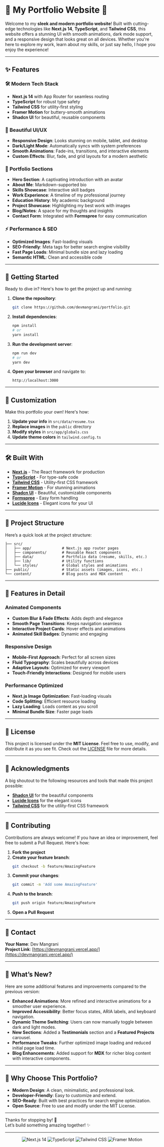# 🌟 **My Portfolio Website** 🌟

Welcome to my **sleek and modern portfolio website**! Built with cutting-edge technologies like **Next.js 14**, **TypeScript**, and **Tailwind CSS**, this website offers a stunning UI with smooth animations, dark mode support, and a responsive design that looks great on all devices. Whether you're here to explore my work, learn about my skills, or just say hello, I hope you enjoy the experience!

---

## ✨ **Features**

### 🛠️ **Modern Tech Stack**
- **Next.js 14** with App Router for seamless routing  
- **TypeScript** for robust type safety  
- **Tailwind CSS** for utility-first styling  
- **Framer Motion** for buttery-smooth animations  
- **Shadcn UI** for beautiful, reusable components  

### 🎨 **Beautiful UI/UX**
- **Responsive Design**: Looks stunning on mobile, tablet, and desktop  
- **Dark/Light Mode**: Automatically syncs with system preferences  
- **Smooth Animations**: Fade-ins, transitions, and interactive elements  
- **Custom Effects**: Blur, fade, and grid layouts for a modern aesthetic  

### 📂 **Portfolio Sections**
- **Hero Section**: A captivating introduction with an avatar  
- **About Me**: Markdown-supported bio  
- **Skills Showcase**: Interactive skill badges  
- **Work Experience**: A timeline of my professional journey  
- **Education History**: My academic background  
- **Project Showcase**: Highlighting my best work with images  
- **Blog/Notes**: A space for my thoughts and insights  
- **Contact Form**: Integrated with **Formspree** for easy communication  

### ⚡ **Performance & SEO**
- **Optimized Images**: Fast-loading visuals  
- **SEO-Friendly**: Meta tags for better search engine visibility  
- **Fast Page Loads**: Minimal bundle size and lazy loading  
- **Semantic HTML**: Clean and accessible code  

---

## 🚀 **Getting Started**

Ready to dive in? Here's how to get the project up and running:

1. **Clone the repository**:
   ```bash
   git clone https://github.com/devmangrani/portfolio.git
   ```

2. **Install dependencies**:
   ```bash
   npm install
   # or
   yarn install
   ```

3. **Run the development server**:
   ```bash
   npm run dev
   # or
   yarn dev
   ```

4. **Open your browser** and navigate to:
   ```
   http://localhost:3000
   ```

---

## 🎨 **Customization**

Make this portfolio your own! Here's how:

1. **Update your info** in `src/data/resume.tsx`  
2. **Replace images** in the `public` directory  
3. **Modify styles** in `src/app/globals.css`  
4. **Update theme colors** in `tailwind.config.ts`  

---

## 🛠️ **Built With**

- **[Next.js](https://nextjs.org/)** - The React framework for production  
- **[TypeScript](https://www.typescriptlang.org/)** - For type-safe code  
- **[Tailwind CSS](https://tailwindcss.com/)** - Utility-first CSS framework  
- **[Framer Motion](https://www.framer.com/motion/)** - For stunning animations  
- **[Shadcn UI](https://ui.shadcn.com/)** - Beautiful, customizable components  
- **[Formspree](https://formspree.io/)** - Easy form handling  
- **[Lucide Icons](https://lucide.dev/)** - Elegant icons for your UI  

---

## 📂 **Project Structure**

Here’s a quick look at the project structure:

```
├── src/
│   ├── app/              # Next.js app router pages
│   ├── components/       # Reusable React components
│   ├── data/             # Portfolio data (resume, skills, etc.)
│   ├── lib/              # Utility functions
│   └── styles/           # Global styles and animations
├── public/               # Static assets (images, icons, etc.)
└── content/              # Blog posts and MDX content
```

---

## 🎨 **Features in Detail**

### **Animated Components**
- **Custom Blur & Fade Effects**: Adds depth and elegance  
- **Smooth Page Transitions**: Keeps navigation seamless  
- **Interactive Project Cards**: Hover effects and animations  
- **Animated Skill Badges**: Dynamic and engaging  

### **Responsive Design**
- **Mobile-First Approach**: Perfect for all screen sizes  
- **Fluid Typography**: Scales beautifully across devices  
- **Adaptive Layouts**: Optimized for every viewport  
- **Touch-Friendly Interactions**: Designed for mobile users  

### **Performance Optimized**
- **Next.js Image Optimization**: Fast-loading visuals  
- **Code Splitting**: Efficient resource loading  
- **Lazy Loading**: Loads content as you scroll  
- **Minimal Bundle Size**: Faster page loads  

---

## 📄 **License**

This project is licensed under the **MIT License**. Feel free to use, modify, and distribute it as you see fit. Check out the [LICENSE](LICENSE) file for more details.

---

## 🙏 **Acknowledgments**

A big shoutout to the following resources and tools that made this project possible:
- **[Shadcn UI](https://ui.shadcn.com/)** for the beautiful components  
- **[Lucide Icons](https://lucide.dev/)** for the elegant icons  
- **[Tailwind CSS](https://tailwindcss.com/)** for the utility-first CSS framework  

---

## 🤝 **Contributing**

Contributions are always welcome! If you have an idea or improvement, feel free to submit a Pull Request. Here's how:

1. **Fork the project**  
2. **Create your feature branch**:
   ```bash
   git checkout -b feature/AmazingFeature
   ```
3. **Commit your changes**:
   ```bash
   git commit -m 'Add some AmazingFeature'
   ```
4. **Push to the branch**:
   ```bash
   git push origin feature/AmazingFeature
   ```
5. **Open a Pull Request**  

---

## 📧 **Contact**

**Your Name**: Dev Mangrani  
**Project Link**: [https://devmangrani.vercel.app/](https://devmangrani.vercel.app/)  

---

## 🌟 **What’s New?**  
Here are some additional features and improvements compared to the previous version:  

- **Enhanced Animations**: More refined and interactive animations for a smoother user experience.  
- **Improved Accessibility**: Better focus states, ARIA labels, and keyboard navigation.  
- **Dynamic Theme Switching**: Users can now manually toggle between dark and light modes.  
- **New Sections**: Added a **Testimonials** section and a **Featured Projects** carousel.  
- **Performance Tweaks**: Further optimized image loading and reduced initial page load time.  
- **Blog Enhancements**: Added support for **MDX** for richer blog content with interactive components.  

---

## 🎉 **Why Choose This Portfolio?**  
- **Modern Design**: A clean, minimalistic, and professional look.  
- **Developer-Friendly**: Easy to customize and extend.  
- **SEO-Ready**: Built with best practices for search engine optimization.  
- **Open Source**: Free to use and modify under the MIT License.  

---

Thanks for stopping by! 🚀  
Let’s build something amazing together! ✨  

---

<div align="center">
  <img src="https://img.shields.io/badge/Next.js-14-blue?style=for-the-badge&logo=next.js" alt="Next.js 14">
  <img src="https://img.shields.io/badge/TypeScript-4.9-blue?style=for-the-badge&logo=typescript" alt="TypeScript">
  <img src="https://img.shields.io/badge/Tailwind_CSS-3.3-blue?style=for-the-badge&logo=tailwind-css" alt="Tailwind CSS">
  <img src="https://img.shields.io/badge/Framer_Motion-10-blue?style=for-the-badge&logo=framer" alt="Framer Motion">
</div>
